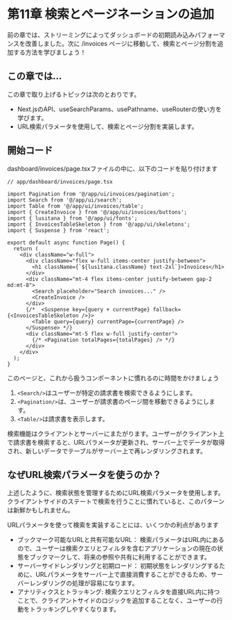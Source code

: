 # 第11章 検索とページネーションの追加
前の章では、ストリーミングによってダッシュボードの初期読み込みパフォーマンスを改善しました。次に /invoices ページに移動して、検索とページ分割を追加する方法を学びましょう！

## この章では...

この章で取り上げるトピックは次のとおりです。

* Next.jsのAPI、useSearchParams、usePathname、useRouterの使い方を学びます。
* URL検索パラメータを使用して、検索とページ分割を実装します。

## 開始コード
dashboard/invoices/page.tsxファイルの中に、以下のコードを貼り付けます

```tsx
// app/dashboard/invoices/page.tsx

import Pagination from '@/app/ui/invoices/pagination';
import Search from '@/app/ui/search';
import Table from '@/app/ui/invoices/table';
import { CreateInvoice } from '@/app/ui/invoices/buttons';
import { lusitana } from '@/app/ui/fonts';
import { InvoicesTableSkeleton } from '@/app/ui/skeletons';
import { Suspense } from 'react';

export default async function Page() {
  return (
    <div className="w-full">
      <div className="flex w-full items-center justify-between">
        <h1 className={`${lusitana.className} text-2xl`}>Invoices</h1>
      </div>
      <div className="mt-4 flex items-center justify-between gap-2 md:mt-8">
        <Search placeholder="Search invoices..." />
        <CreateInvoice />
      </div>
      {/*  <Suspense key={query + currentPage} fallback={<InvoicesTableSkeleton />}>
        <Table query={query} currentPage={currentPage} />
      </Suspense> */}
      <div className="mt-5 flex w-full justify-center">
        {/* <Pagination totalPages={totalPages} /> */}
      </div>
    </div>
  );
}
```

このページと、これから扱うコンポーネントに慣れるのに時間をかけましょう

1. `<Search/>`はユーザーが特定の請求書を検索できるようにします。
2. `<Pagination/>`は、ユーザーが請求書のページ間を移動できるようにします。
3. `<Table/>`は請求書を表示します。

検索機能はクライアントとサーバーにまたがります。ユーザーがクライアント上で請求書を検索すると、URLパラメータが更新され、サーバー上でデータが取得され、新しいデータでテーブルがサーバー上で再レンダリングされます。

## なぜURL検索パラメータを使うのか？
上述したように、検索状態を管理するためにURL検索パラメータを使用します。クライアントサイドのステートで検索を行うことに慣れていると、このパターンは新鮮かもしれません。

URLパラメータを使って検索を実装することには、いくつかの利点があります

* ブックマーク可能なURLと共有可能なURL： 検索パラメータはURL内にあるので、ユーザーは検索クエリとフィルタを含むアプリケーションの現在の状態をブックマークして、将来の参照や共有に利用することができます。
* サーバーサイドレンダリングと初期ロード： 初期状態をレンダリングするために、URLパラメータをサーバー上で直接消費することができるため、サーバーレンダリングの処理が容易になります。
* アナリティクスとトラッキング: 検索クエリとフィルタを直接URL内に持つことで、クライアントサイドのロジックを追加することなく、ユーザーの行動をトラッキングしやすくなります。
